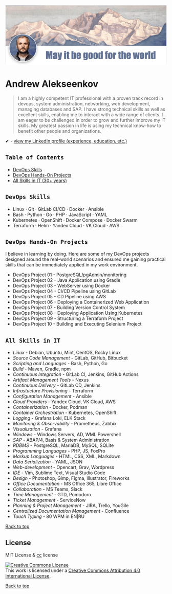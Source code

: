 ![Andrew Alekseenkov - DevOps Projects and Skills](/images/GitHub-DevOps-Projects.png "May it be good for the world")
# Andrew Alekseenkov

> I am a highly competent IT professional with a proven track record in devops, system administration, networking, web development, managing databases and SAP. I have strong technical skills as well as excellent skills, enabling me to interact with a wide range of clients. I am eager to be challenged in order to grow and further improve my IT skills. My greatest passion in life is using my technical know-how to benefit other people and organizations.

✔ - [view my LinkedIn profile (experience, education, etc.)](https://www.linkedin.com/in/andrew-alekseenkov/)  

## `Table of Contents`
- [DevOps Skills](#devops-skills)
- [DevOps Hands-On Projects](#devops-hands-on-projects)
- [All Skills in IT (30+ years)](#all-skills-in-it)

## `DevOps Skills`

- Linux · Git · GitLab CI/CD · Docker · Ansible
- Bash · Python · Go · PHP · JavaScript · YAML  
- Kubernetes · OpenShift · Docker Compose · Docker Swarm  
- Terraform · Helm · Yandex Cloud · VK Cloud · AWS  

## `DevOps Hands-On Projects`

I believe in learning by doing. Here are some of my DevOps projects designed around the real-world scenarios and ensured me gaining practical skills that can be immediately applied in my work environment.

- DevOps Project 01 - PostgreSQL/pgAdmin/monitoring
- DevOps Project 02 - Java Application using Gradle
- DevOps Project 03 - WebServer using Docker
- DevOps Project 04 - CI/CD Pipeline using GitLab
- DevOps Project 05 - CD Pipeline using AWS
- DevOps Project 06 - Deploying a Containerized Web Application
- DevOps Project 07 - Building Version Control System
- DevOps Project 08 - Deploying Application Using Kubernetes
- DevOps Project 09 - Structuring a Terraform Project
- DevOps Project 10 - Building and Executing Selenium Project

## `All Skills in IT`

- _Linux_ - Debian, Ubuntu, Mint, CentOS, Rocky Linux  
- _Source Code Management_ - GitLab, GitHub, Bitbucket  
- _Scripting and Languages_ - Bash, Python, Go  
- _Build_ - Maven, Gradle, npm  
- _Continuous Integration_ - GitLab CI, Jenkins, GitHub Actions  
- _Artifact Management Tools_ - Nexus  
- _Continuous Delivery_ - GitLab CD, Jenkins  
- _Infrastucture Provisioning_ - Terraform  
- _Configuration Management_ - Ansible  
- _Cloud Providers_ - Yandex Cloud, VK Cloud, AWS  
- _Containerization_ - Docker, Podman  
- _Container Orchestration_ - Kubernetes, OpenShift  
- _Logging_ - Grafana Loki, ELK Stack  
- _Monitoring & Observability_ - Prometheus, Zabbix  
- _Visualization_ - Grafana  
- _Windows_ - Windows Servers, AD, WMI. Powershell  
- _SAP_ - ABAP/4, Basis & System Administration  
- _RDBMS_ - PostgreSQL, MariaDB, MySQL, SQLite  
- _Programming Languages_ - PHP, JS, FoxPro  
- _Markup Languages_ - HTML, CSS, XML, Markdown  
- _Data Serialization_ - YAML, JSON  
- _Web-development_ - Opencart, Grav, Wordpress  
- _IDE_ - Vim, Sublime Text, Visual Studio Code  
- _Design_ - Photoshop, Gimp, Figma, Illustrator, Fireworks  
- _Office Documentation_ - MS Office 365, Libre Office  
- _Collaboration_ - MS Teams, Slack  
- _Time Management_ - GTD, Pomodoro  
- _Ticket Management_ - ServiceNow  
- _Planning & Project Management_ - JIRA, Trello, YouGile  
- _Centralized Documentation Management_ - Confluence  
- _Touch Typing_ - 80 WPM in EN|RU

[Back to top](#andrew-alekseenkov)

## License
MIT License & [cc](https://creativecommons.org/licenses/by/4.0/) license

<a rel="license" href="http://creativecommons.org/licenses/by/4.0/"><img alt="Creative Commons License" style="border-width:0" src="https://i.creativecommons.org/l/by/4.0/88x31.png" /></a><br />This work is licensed under a <a rel="license" href="http://creativecommons.org/licenses/by/4.0/">Creative Commons Attribution 4.0 International License</a>.

[Back to top](#andrew-alekseenkov)
